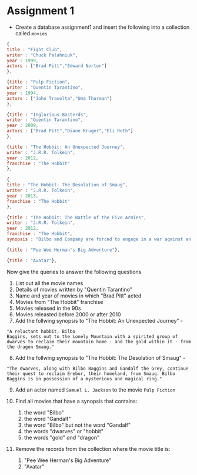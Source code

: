 # Assignment 1

- Create a database assignment1 and insert the following into a collection called `movies`

```js
{
title : "Fight Club",
writer : "Chuck Palahniuk",
year : 1999,
actors : ["Brad Pitt","Edward Norton"]
},

{title : "Pulp Fiction",
writer : "Quentin Tarantino",
year : 1994,
actors : ["John Travolta","Uma Thurman"]
},

{title : "Inglorious Basterds",
writer : "Quentin Tarantino",
year : 2009,
actors : ["Brad Pitt","Diane Kruger","Eli Roth"]
},

{title : "The Hobbit: An Unexpected Journey",
writer : "J.R.R. Tolkein",
year : 2012,
franchise : "The Hobbit"
},

{
title : "The Hobbit: The Desolation of Smaug",
writer : "J.R.R. Tolkein",
year : 2013,
franchise : "The Hobbit"
},

{title : "The Hobbit: The Battle of the Five Armies",
writer : "J.R.R. Tolkein",
year : 2012,
franchise : "The Hobbit",
synopsis : "Bilbo and Company are forced to engage in a war against an array of combatants and keep the Lonely Mountain from falling into the hands of a rising darkness."},

{title : "Pee Wee Herman's Big Adventure"},

{title : "Avatar"},
```

Now give the queries to answer the following questions

1. List out all the movie names
2. Details of movies written by "Quentin Tarantino"
3. Name and year of movies in which "Brad Pitt" acted 
4. Movies from "The Hobbit" franchise
5. Movies released in the 90s
6. Movies releasted before 2000 or after 2010
7. Add the follwing synopsis to "The Hobbit: An Unexpected Journey" -

```
"A reluctant hobbit, Bilbo
Baggins, sets out to the Lonely Mountain with a spirited group of dwarves to reclaim their mountain home - and the gold within it - from the dragon Smaug."
```
8. Add the follwing synopsis to "The Hobbit: The Desolation of Smaug" -

```
"The dwarves, along with Bilbo Baggins and Gandalf the Grey, continue their quest to reclaim Erebor, their homeland, from Smaug. Bilbo Baggins is in possession of a mysterious and magical ring."
```

9. Add an actor named `Samuel L. Jackson` to the movie `Pulp Fiction`

10. Find all movies that have a synopsis that contains:
    1. the word "Bilbo"
    2. the word "Gandalf"
    3. the word "Bilbo" but not the word "Gandalf"
    4. the words "dwarves" *or* "hobbit"
    5. the words "gold" *and* "dragon"

11. Remove the records from the collection where the movie title is:
    1. "Pee Wee Herman's Big Adventure"
    2. "Avatar"
